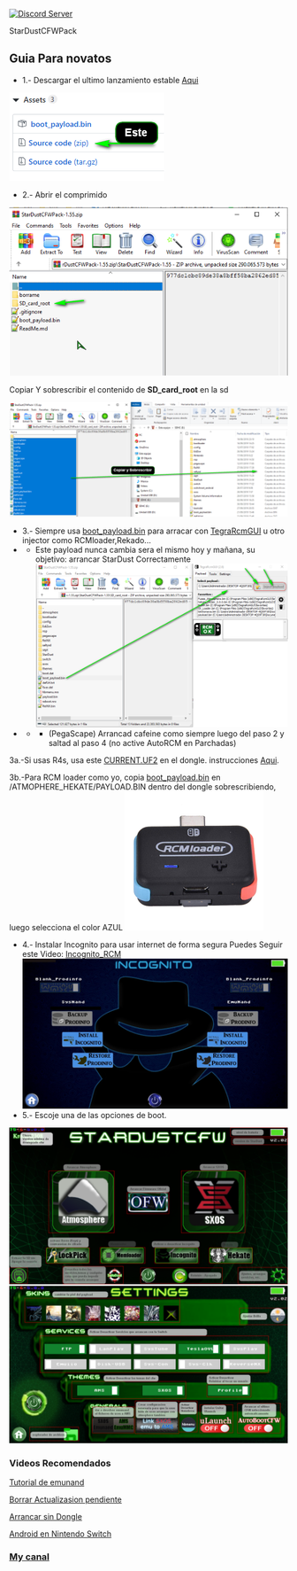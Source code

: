 <a href="https://discord.io/myrincon"><img src="https://discordapp.com/api/guilds/516631805621960704/embed.png" alt="Discord Server" /></a>

StarDustCFWPack
## Guia Para novatos

* 1.- Descargar el ultimo lanzamiento estable [Aqui](https://github.com/StarDustCFW/StarDustCFWPack/releases/latest)

![alt text](borrame/12.png)

* 2.- Abrir el comprimido

![alt text](borrame/22.png)

Copiar Y sobrescribir el contenido de **SD_card_root** en la sd 

![alt text](borrame/32.png)

* 3.- Siempre usa [boot_payload.bin](https://github.com/Kronos2308/StarDustCFWPack/blob/master/borrame/boot_payload.bin?raw=true) para arracar con [TegraRcmGUI](https://github.com/eliboa/TegraRcmGUI/releases/latest) u otro injector como RCMloader,Rekado...
* * Este payload nunca cambia sera el mismo hoy y mañana, su objetivo: arrancar StarDust Correctamente
![alt text](borrame/42.png)
* * * (PegaScape) Arrancad cafeine como siempre luego del paso 2 y saltad al paso 4  (no active AutoRCM en Parchadas)

 3a.-Si usas R4s, usa este [CURRENT.UF2](https://github.com/StarDustCFW/StarDustCFWPack/blob/master/borrame/CURRENT.UF2?raw=true) en el dongle. instrucciones [Aqui](http://bit.ly/2tLBTua).

3b.-Para RCM loader como yo, copia [boot_payload.bin](https://github.com/Kronos2308/StarDustCFWPack/blob/master/borrame/PAYLOAD.BIN?raw=true) en /ATMOPHERE_HEKATE/PAYLOAD.BIN dentro del dongle sobrescribiendo, luego selecciona el color AZUL 
<a href="https://es.aliexpress.com/item/4000406540765.html?spm=a2g0o.productlist.0.0.11af28b8SIiAsF&algo_pvid=acdccb2e-5226-4aa3-8998-908524c71a79&algo_expid=acdccb2e-5226-4aa3-8998-908524c71a79-0&btsid=bd7c91ef-0833-4837-a0df-243f0b05ce1c&ws_ab_test=searchweb0_0,searchweb201602_9,searchweb201603_53"> <img src = "borrame/LED.png" alt = "Rcm loader"/> </a >


* 4.- Instalar Incognito para usar internet de forma segura
Puedes Seguir este Video: [Incognito_RCM](https://www.youtube.com/watch?v=eHPqRX4tv5E&list=PLNawpCFHdbXY-ZgF43vEJBk2IoweJfAlm)
<a href="https://www.youtube.com/watch?v=eHPqRX4tv5E&list=PLNawpCFHdbXY-ZgF43vEJBk2IoweJfAlm"> <img src = "borrame/incognito.jpg" alt = "Incognito_RCM"/> </a >
* 5.- Escoje una de las opciones de boot.

![alt text](borrame/screenshot-1.png)
![alt text](borrame/screenshot-2.png)
### Videos Recomendados

[Tutorial de emunand](https://youtu.be/xyzpPqgWRaw)

[Borrar Actualizasion pendiente](https://youtu.be/SRb1joLdhD8)

[Arrancar sin Dongle](https://youtu.be/nD-GbkGiVrs)

[Android en Nintendo Switch](https://youtu.be/_eRYFteUd0U)

### [My canal](https://www.youtube.com/channel/UC0bSZcylREueGQmCM5mksNg) 

